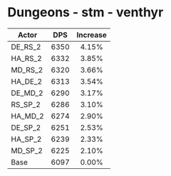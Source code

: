 # Dungeons - stm - venthyr
| Actor | DPS | Increase |
|---|:---:|:---:|
|DE_RS_2|6350|4.15%|
|HA_RS_2|6332|3.85%|
|MD_RS_2|6320|3.66%|
|HA_DE_2|6313|3.54%|
|DE_MD_2|6290|3.17%|
|RS_SP_2|6286|3.10%|
|HA_MD_2|6274|2.90%|
|DE_SP_2|6251|2.53%|
|HA_SP_2|6239|2.33%|
|MD_SP_2|6225|2.10%|
|Base|6097|0.00%|
